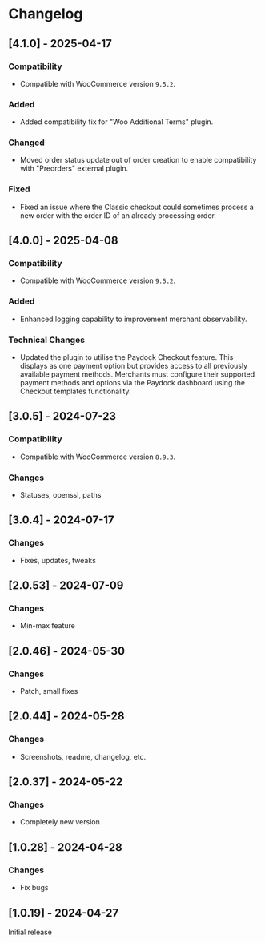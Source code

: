 # Changelog

## [4.1.0] - 2025-04-17
### Compatibility

  - Compatible with WooCommerce version `9.5.2`.

### Added

- Added compatibility fix for "Woo Additional Terms" plugin.

### Changed

  - Moved order status update out of order creation to enable compatibility with "Preorders" external plugin.

### Fixed

  - Fixed an issue where the Classic checkout could sometimes process a new order with the order ID of an already processing order.

## [4.0.0] - 2025-04-08
### Compatibility

  - Compatible with WooCommerce version `9.5.2`.

### Added
  - Enhanced logging capability to improvement merchant observability.

### Technical Changes
  - Updated the plugin to utilise the Paydock Checkout feature. This displays as one payment option but provides access to all previously available payment methods. Merchants must configure their supported payment methods and options via the Paydock dashboard using the Checkout templates functionality.

## [3.0.5] - 2024-07-23
### Compatibility
  - Compatible with WooCommerce version `8.9.3`.

### Changes
  - Statuses, openssl, paths

## [3.0.4] - 2024-07-17
### Changes
  - Fixes, updates, tweaks

## [2.0.53] - 2024-07-09
### Changes
  - Min-max feature

## [2.0.46] - 2024-05-30
### Changes
  - Patch, small fixes

## [2.0.44] - 2024-05-28
### Changes
  - Screenshots, readme, changelog, etc.

## [2.0.37] - 2024-05-22
### Changes
  - Completely new version

## [1.0.28] - 2024-04-28
### Changes
  - Fix bugs

## [1.0.19] - 2024-04-27
Initial release
